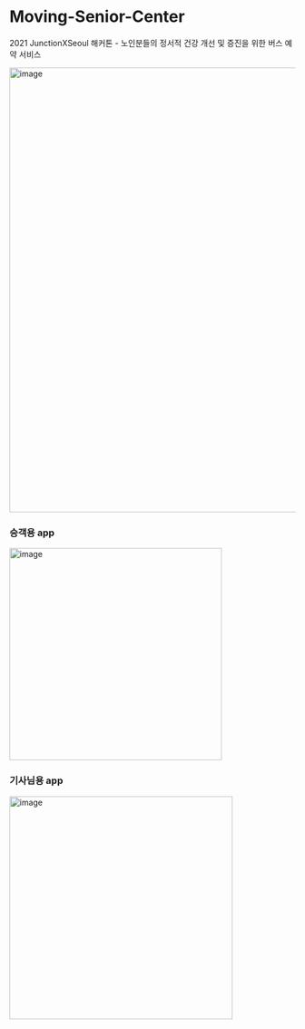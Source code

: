 # Moving-Senior-Center
2021 JunctionXSeoul 해커톤 - 노인분들의 정서적 건강 개선 및 증진을 위한 버스 예약 서비스

<img width="784" alt="image" src="https://user-images.githubusercontent.com/50979257/168979963-4898f7ed-4346-484a-902a-1b4454009a41.png">

### 승객용 app
<img width="374" alt="image" src="https://user-images.githubusercontent.com/50979257/168980362-e7a24132-71c7-4f40-b3b8-ed04da68466c.png">


### 기사님용 app
<img width="393" alt="image" src="https://user-images.githubusercontent.com/50979257/168980423-55a73726-46de-48d0-94ac-1bbe6410a9a1.png">
